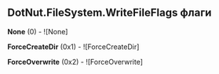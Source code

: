 ## DotNut.FileSystem.WriteFileFlags флаги

**None** (0) - ![None]

**ForceCreateDir** (0x1) - ![ForceCreateDir]

**ForceOverwrite** (0x2) - ![ForceOverwrite]

